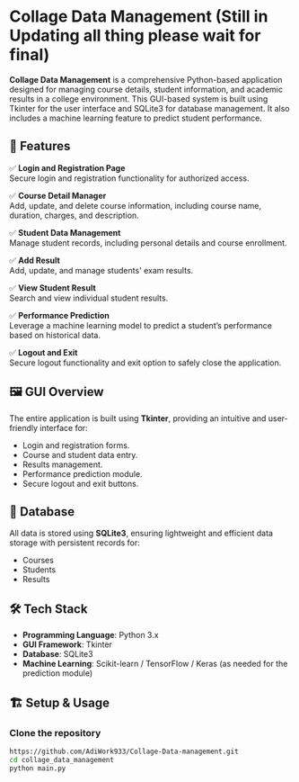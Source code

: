 # Collage Data Management (Still in Updating all thing please wait for final)

**Collage Data Management** is a comprehensive Python-based application designed for managing course details, student information, and academic results in a college environment. This GUI-based system is built using Tkinter for the user interface and SQLite3 for database management. It also includes a machine learning feature to predict student performance.

## 🚀 Features

✅ **Login and Registration Page**  
Secure login and registration functionality for authorized access.

✅ **Course Detail Manager**  
Add, update, and delete course information, including course name, duration, charges, and description.

✅ **Student Data Management**  
Manage student records, including personal details and course enrollment.

✅ **Add Result**  
Add, update, and manage students' exam results.

✅ **View Student Result**  
Search and view individual student results.

✅ **Performance Prediction**  
Leverage a machine learning model to predict a student’s performance based on historical data.

✅ **Logout and Exit**  
Secure logout functionality and exit option to safely close the application.

## 🖼️ GUI Overview

The entire application is built using **Tkinter**, providing an intuitive and user-friendly interface for:

- Login and registration forms.
- Course and student data entry.
- Results management.
- Performance prediction module.
- Secure logout and exit buttons.

## 💾 Database

All data is stored using **SQLite3**, ensuring lightweight and efficient data storage with persistent records for:

- Courses
- Students
- Results

## 🛠️ Tech Stack

- **Programming Language**: Python 3.x  
- **GUI Framework**: Tkinter  
- **Database**: SQLite3  
- **Machine Learning**: Scikit-learn / TensorFlow / Keras (as needed for the prediction module)

## 🏗️ Setup & Usage

### Clone the repository

```bash
https://github.com/AdiWork933/Collage-Data-management.git
cd collage_data_management
python main.py
